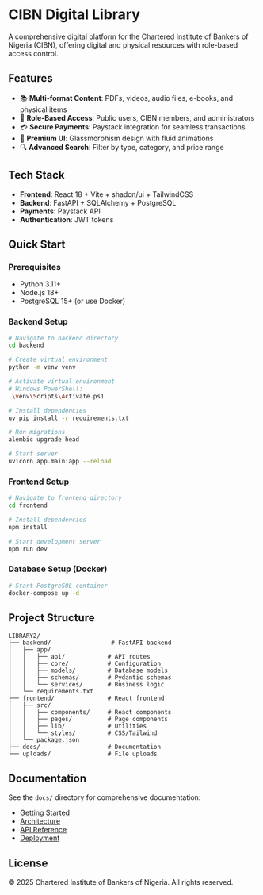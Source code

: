 # CIBN Digital Library

A comprehensive digital platform for the Chartered Institute of Bankers of Nigeria (CIBN), offering digital and physical resources with role-based access control.

## Features

- 📚 **Multi-format Content**: PDFs, videos, audio files, e-books, and physical items
- 🔐 **Role-Based Access**: Public users, CIBN members, and administrators
- 💳 **Secure Payments**: Paystack integration for seamless transactions
- 🎨 **Premium UI**: Glassmorphism design with fluid animations
- 🔍 **Advanced Search**: Filter by type, category, and price range

## Tech Stack

- **Frontend**: React 18 + Vite + shadcn/ui + TailwindCSS
- **Backend**: FastAPI + SQLAlchemy + PostgreSQL
- **Payments**: Paystack API
- **Authentication**: JWT tokens

## Quick Start

### Prerequisites

- Python 3.11+
- Node.js 18+
- PostgreSQL 15+ (or use Docker)

### Backend Setup

```bash
# Navigate to backend directory
cd backend

# Create virtual environment
python -m venv venv

# Activate virtual environment
# Windows PowerShell:
.\venv\Scripts\Activate.ps1

# Install dependencies
uv pip install -r requirements.txt

# Run migrations
alembic upgrade head

# Start server
uvicorn app.main:app --reload
```

### Frontend Setup

```bash
# Navigate to frontend directory
cd frontend

# Install dependencies
npm install

# Start development server
npm run dev
```

### Database Setup (Docker)

```bash
# Start PostgreSQL container
docker-compose up -d
```

## Project Structure

```
LIBRARY2/
├── backend/                 # FastAPI backend
│   ├── app/
│   │   ├── api/            # API routes
│   │   ├── core/           # Configuration
│   │   ├── models/         # Database models
│   │   ├── schemas/        # Pydantic schemas
│   │   └── services/       # Business logic
│   └── requirements.txt
├── frontend/               # React frontend
│   ├── src/
│   │   ├── components/     # React components
│   │   ├── pages/          # Page components
│   │   ├── lib/            # Utilities
│   │   └── styles/         # CSS/Tailwind
│   └── package.json
├── docs/                   # Documentation
└── uploads/                # File uploads
```

## Documentation

See the `docs/` directory for comprehensive documentation:

- [Getting Started](docs/getting-started.md)
- [Architecture](docs/architecture.md)
- [API Reference](docs/api.md)
- [Deployment](docs/deployment.md)

## License

© 2025 Chartered Institute of Bankers of Nigeria. All rights reserved.
